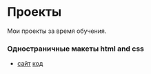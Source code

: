 # Проекты

Мои проекты за время обучения.

### Одностраничные макеты html and css

- [сайт](https://du3z.github.io/kjyth/)      [код](https://github.com/du3z/kjyth)
